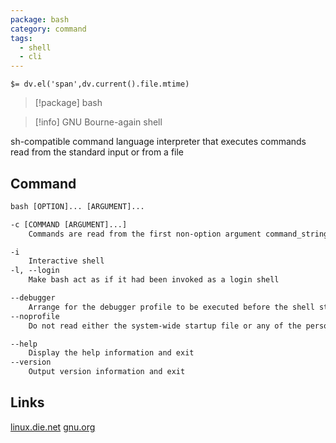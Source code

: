 ```yaml
---
package: bash
category: command
tags:
  - shell
  - cli
---
```


`$= dv.el('span',dv.current().file.mtime)`
> [!package] bash

> [!info] GNU Bourne-again shell

sh-compatible command language interpreter that executes commands read from the standard input or from a file

## Command
```txt
bash [OPTION]... [ARGUMENT]...

-c [COMMAND [ARGUMENT]...]
	Commands are read from the first non-option argument command_string

-i
	Interactive shell
-l, --login
	Make bash act as if it had been invoked as a login shell

--debugger
	Arrange for the debugger profile to be executed before the shell starts
--noprofile
	Do not read either the system-wide startup file or any of the personal initialization files

--help
	Display the help information and exit 
--version
	Output version information and exit
```

## Links
[linux.die.net](https://linux.die.net/man/1/bash)
[gnu.org](https://www.gnu.org/software/bash/)
